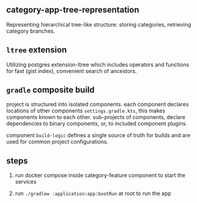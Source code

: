 ## category-app-tree-representation

Representing hierarchical tree-like structure: storing categories, retrieving category branches.

## `ltree` extension

Utilizing postgres extension-ltree which includes operators and functions for fast (gist index), convenient search of
ancestors.

## `gradle` composite build

project is structured into isolated components. each component declares locations of other
components `settings.gradle.kts`, this makes
components known to each other. sub-projects of components, declare dependencies to binary components, or, to included
component plugins.

component `build-logic` defines a single source of truth for builds and are used for common project configurations.

## steps

1. run docker compose inside category-feature component to start the services

2. run ```./gradlew :application:app:bootRun``` at root to run the app










